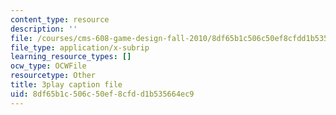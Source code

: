 ```yaml
---
content_type: resource
description: ''
file: /courses/cms-608-game-design-fall-2010/8df65b1c506c50ef8cfdd1b535664ec9_68558.vtt
file_type: application/x-subrip
learning_resource_types: []
ocw_type: OCWFile
resourcetype: Other
title: 3play caption file
uid: 8df65b1c-506c-50ef-8cfd-d1b535664ec9
---
```

